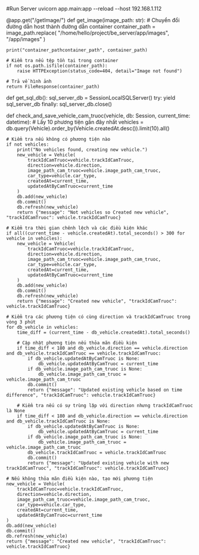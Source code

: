 #Run Server
uvicorn app.main:app --reload --host 192.168.1.112


@app.get("/getImage/")
def get_image(image_path: str):
    # Chuyển đổi đường dẫn host thành đường dẫn container
    container_path = image_path.replace(
        "/home/hello/project/be_server/app/images", 
        "/app/images"
    )

    print("container_pathcontainer_path", container_path)
    
    # Kiểm tra nếu tệp tồn tại trong container
    if not os.path.isfile(container_path):
        raise HTTPException(status_code=404, detail="Image not found")

    # Trả về hình ảnh
    return FileResponse(container_path)

def get_sql_db():
    sql_server_db = SessionLocalSQLServer()
    try:
        yield sql_server_db
    finally:
        sql_server_db.close()

def check_and_save_vehicle_cam_truoc(vehicle, db: Session, current_time: datetime):
    # Lấy 10 phương tiện gần đây nhất
    vehicles = db.query(Vehicle).order_by(Vehicle.createdAt.desc()).limit(10).all()

    # Kiểm tra nếu không có phương tiện nào
    if not vehicles:
        print("No vehicles found, creating new vehicle.")
        new_vehicle = Vehicle(
            trackIdCamTruoc=vehicle.trackIdCamTruoc,
            direction=vehicle.direction,
            image_path_cam_truoc=vehicle.image_path_cam_truoc,
            car_type=vehicle.car_type,
            createdAt=current_time,
            updatedAtByCamTruoc=current_time
        )
        db.add(new_vehicle)
        db.commit()
        db.refresh(new_vehicle)
        return {"message": "Not vehicles so Created new vehicle", "trackIdCamTruoc": vehicle.trackIdCamTruoc}
    
    # Kiểm tra thời gian chênh lệch và các điều kiện khác
    if all((current_time - vehicle.createdAt).total_seconds() > 300 for vehicle in vehicles):
        new_vehicle = Vehicle(
            trackIdCamTruoc=vehicle.trackIdCamTruoc,
            direction=vehicle.direction,
            image_path_cam_truoc=vehicle.image_path_cam_truoc,
            car_type=vehicle.car_type,
            createdAt=current_time,
            updatedAtByCamTruoc=current_time
        )
        db.add(new_vehicle)
        db.commit()
        db.refresh(new_vehicle)
        return {"message": "Created new vehicle", "trackIdCamTruoc": vehicle.trackIdCamTruoc}
    
    # Kiểm tra các phương tiện có cùng direction và trackIdCamTruoc trong vòng 3 phút
    for db_vehicle in vehicles:
        time_diff = (current_time - db_vehicle.createdAt).total_seconds()

        # Cập nhật phương tiện nếu thỏa mãn điều kiện
        if time_diff < 180 and db_vehicle.direction == vehicle.direction and db_vehicle.trackIdCamTruoc == vehicle.trackIdCamTruoc:
            if db_vehicle.updatedAtByCamTruoc is None:
                db_vehicle.updatedAtByCamTruoc = current_time
            if db_vehicle.image_path_cam_truoc is None:
                db_vehicle.image_path_cam_truoc = vehicle.image_path_cam_truoc
            db.commit()
            return {"message": "Updated existing vehicle based on time difference", "trackIdCamTruoc": vehicle.trackIdCamTruoc}

        # Kiểm tra nếu có sự trùng lặp với direction nhưng trackIdCamTruoc là None
        if time_diff < 180 and db_vehicle.direction == vehicle.direction and db_vehicle.trackIdCamTruoc is None:
            if db_vehicle.updatedAtByCamTruoc is None:
                db_vehicle.updatedAtByCamTruoc = current_time
            if db_vehicle.image_path_cam_truoc is None:
                db_vehicle.image_path_cam_truoc = vehicle.image_path_cam_truoc
            db_vehicle.trackIdCamTruoc = vehicle.trackIdCamTruoc
            db.commit()
            return {"message": "Updated existing vehicle with new trackIdCamTruoc", "trackIdCamTruoc": vehicle.trackIdCamTruoc}
    
    # Nếu không thỏa mãn điều kiện nào, tạo mới phương tiện
    new_vehicle = Vehicle(
        trackIdCamTruoc=vehicle.trackIdCamTruoc,
        direction=vehicle.direction,
        image_path_cam_truoc=vehicle.image_path_cam_truoc,
        car_type=vehicle.car_type,
        createdAt=current_time,
        updatedAtByCamTruoc=current_time
    )
    db.add(new_vehicle)
    db.commit()
    db.refresh(new_vehicle)
    return {"message": "Created new vehicle", "trackIdCamTruoc": vehicle.trackIdCamTruoc}